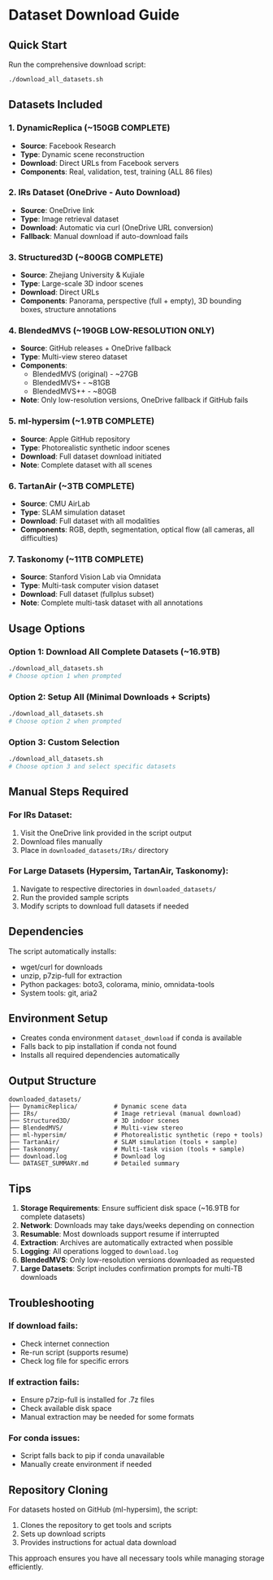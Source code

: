 # Dataset Download Guide

## Quick Start

Run the comprehensive download script:
```bash
./download_all_datasets.sh
```

## Datasets Included

### 1. DynamicReplica (~150GB COMPLETE)
- **Source**: Facebook Research
- **Type**: Dynamic scene reconstruction
- **Download**: Direct URLs from Facebook servers
- **Components**: Real, validation, test, training (ALL 86 files)

### 2. IRs Dataset (OneDrive - Auto Download)
- **Source**: OneDrive link
- **Type**: Image retrieval dataset  
- **Download**: Automatic via curl (OneDrive URL conversion)
- **Fallback**: Manual download if auto-download fails

### 3. Structured3D (~800GB COMPLETE)
- **Source**: Zhejiang University & Kujiale
- **Type**: Large-scale 3D indoor scenes
- **Download**: Direct URLs
- **Components**: Panorama, perspective (full + empty), 3D bounding boxes, structure annotations

### 4. BlendedMVS (~190GB LOW-RESOLUTION ONLY)
- **Source**: GitHub releases + OneDrive fallback
- **Type**: Multi-view stereo dataset
- **Components**: 
  - BlendedMVS (original) - ~27GB
  - BlendedMVS+ - ~81GB  
  - BlendedMVS++ - ~80GB
- **Note**: Only low-resolution versions, OneDrive fallback if GitHub fails

### 5. ml-hypersim (~1.9TB COMPLETE)
- **Source**: Apple GitHub repository
- **Type**: Photorealistic synthetic indoor scenes
- **Download**: Full dataset download initiated
- **Note**: Complete dataset with all scenes

### 6. TartanAir (~3TB COMPLETE)
- **Source**: CMU AirLab
- **Type**: SLAM simulation dataset
- **Download**: Full dataset with all modalities
- **Components**: RGB, depth, segmentation, optical flow (all cameras, all difficulties)

### 7. Taskonomy (~11TB COMPLETE)
- **Source**: Stanford Vision Lab via Omnidata
- **Type**: Multi-task computer vision dataset
- **Download**: Full dataset (fullplus subset)
- **Note**: Complete multi-task dataset with all annotations

## Usage Options

### Option 1: Download All Complete Datasets (~16.9TB)
```bash
./download_all_datasets.sh
# Choose option 1 when prompted
```

### Option 2: Setup All (Minimal Downloads + Scripts)
```bash
./download_all_datasets.sh
# Choose option 2 when prompted
```

### Option 3: Custom Selection
```bash
./download_all_datasets.sh
# Choose option 3 and select specific datasets
```

## Manual Steps Required

### For IRs Dataset:
1. Visit the OneDrive link provided in the script output
2. Download files manually
3. Place in `downloaded_datasets/IRs/` directory

### For Large Datasets (Hypersim, TartanAir, Taskonomy):
1. Navigate to respective directories in `downloaded_datasets/`
2. Run the provided sample scripts
3. Modify scripts to download full datasets if needed

## Dependencies

The script automatically installs:
- wget/curl for downloads
- unzip, p7zip-full for extraction
- Python packages: boto3, colorama, minio, omnidata-tools
- System tools: git, aria2

## Environment Setup

- Creates conda environment `dataset_download` if conda is available
- Falls back to pip installation if conda not found
- Installs all required dependencies automatically

## Output Structure

```
downloaded_datasets/
├── DynamicReplica/          # Dynamic scene data
├── IRs/                     # Image retrieval (manual download)
├── Structured3D/            # 3D indoor scenes
├── BlendedMVS/              # Multi-view stereo
├── ml-hypersim/             # Photorealistic synthetic (repo + tools)
├── TartanAir/               # SLAM simulation (tools + sample)
├── Taskonomy/               # Multi-task vision (tools + sample)
├── download.log             # Download log
└── DATASET_SUMMARY.md       # Detailed summary
```

## Tips

1. **Storage Requirements**: Ensure sufficient disk space (~16.9TB for complete datasets)
2. **Network**: Downloads may take days/weeks depending on connection
3. **Resumable**: Most downloads support resume if interrupted
4. **Extraction**: Archives are automatically extracted when possible
5. **Logging**: All operations logged to `download.log`
6. **BlendedMVS**: Only low-resolution versions downloaded as requested
7. **Large Datasets**: Script includes confirmation prompts for multi-TB downloads

## Troubleshooting

### If download fails:
- Check internet connection
- Re-run script (supports resume)
- Check log file for specific errors

### If extraction fails:
- Ensure p7zip-full is installed for .7z files
- Check available disk space
- Manual extraction may be needed for some formats

### For conda issues:
- Script falls back to pip if conda unavailable
- Manually create environment if needed

## Repository Cloning

For datasets hosted on GitHub (ml-hypersim), the script:
1. Clones the repository to get tools and scripts
2. Sets up download scripts
3. Provides instructions for actual data download

This approach ensures you have all necessary tools while managing storage efficiently.